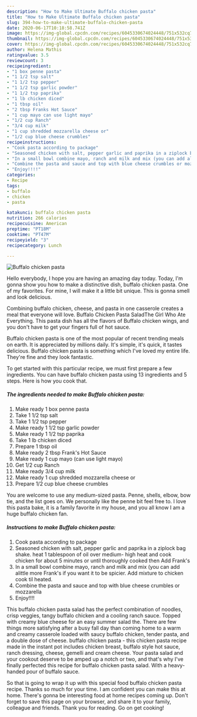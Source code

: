 ```yaml
---
description: "How to Make Ultimate Buffalo chicken pasta"
title: "How to Make Ultimate Buffalo chicken pasta"
slug: 394-how-to-make-ultimate-buffalo-chicken-pasta
date: 2020-06-17T10:18:58.741Z
image: https://img-global.cpcdn.com/recipes/6045330674024448/751x532cq70/buffalo-chicken-pasta-recipe-main-photo.jpg
thumbnail: https://img-global.cpcdn.com/recipes/6045330674024448/751x532cq70/buffalo-chicken-pasta-recipe-main-photo.jpg
cover: https://img-global.cpcdn.com/recipes/6045330674024448/751x532cq70/buffalo-chicken-pasta-recipe-main-photo.jpg
author: Helena Mathis
ratingvalue: 3.5
reviewcount: 3
recipeingredient:
- "1 box penne pasta"
- "1 1/2 tsp salt"
- "1 1/2 tsp pepper"
- "1 1/2 tsp garlic powder"
- "1 1/2 tsp paprika"
- "1 lb chicken diced"
- "1 tbsp oil"
- "2 tbsp Franks Hot Sauce"
- "1 cup mayo can use light mayo"
- "1/2 cup Ranch"
- "3/4 cup milk"
- "1 cup shredded mozzarella cheese or"
- "1/2 cup blue cheese crumbles"
recipeinstructions:
- "Cook pasta according to package"
- "Seasoned chicken with salt, pepper garlic and paprika in a ziplock bag shake. heat 1 tablespoon of oil over medium- high heat and cook chicken for about 5 minutes or until thoroughly cooked then Add Frank&#39;s"
- "In a small bowl combine mayo, ranch and milk and mix (you can add alittle more Frank&#39;s if you want it to be spicier. Add mixture to chicken cook til heated."
- "Combine the pasta and sauce and top with blue cheese crumbles or mozzarella"
- "Enjoy!!!!"
categories:
- Recipe
tags:
- buffalo
- chicken
- pasta

katakunci: buffalo chicken pasta 
nutrition: 266 calories
recipecuisine: American
preptime: "PT18M"
cooktime: "PT47M"
recipeyield: "3"
recipecategory: Lunch

---
```



![Buffalo chicken pasta](https://img-global.cpcdn.com/recipes/6045330674024448/751x532cq70/buffalo-chicken-pasta-recipe-main-photo.jpg)

Hello everybody, I hope you are having an amazing day today. Today, I'm gonna show you how to make a distinctive dish, buffalo chicken pasta. One of my favorites. For mine, I will make it a little bit unique. This is gonna smell and look delicious.

Combining buffalo chicken, cheese, and pasta in one casserole creates a meal that everyone will love. Buffalo Chicken Pasta SaladThe Girl Who Ate Everything. This pasta dish has all the flavors of Buffalo chicken wings, and you don&#39;t have to get your fingers full of hot sauce.

Buffalo chicken pasta is one of the most popular of recent trending meals on earth. It is appreciated by millions daily. It's simple, it's quick, it tastes delicious. Buffalo chicken pasta is something which I've loved my entire life. They're fine and they look fantastic.


To get started with this particular recipe, we must first prepare a few ingredients. You can have buffalo chicken pasta using 13 ingredients and 5 steps. Here is how you cook that.

<!--inarticleads1-->

##### The ingredients needed to make Buffalo chicken pasta:

1. Make ready 1 box penne pasta
1. Take 1 1/2 tsp salt
1. Take 1 1/2 tsp pepper
1. Make ready 1 1/2 tsp garlic powder
1. Make ready 1 1/2 tsp paprika
1. Take 1 lb chicken diced
1. Prepare 1 tbsp oil
1. Make ready 2 tbsp Frank&#39;s Hot Sauce
1. Make ready 1 cup mayo (can use light mayo)
1. Get 1/2 cup Ranch
1. Make ready 3/4 cup milk
1. Make ready 1 cup shredded mozzarella cheese or
1. Prepare 1/2 cup blue cheese crumbles


You are welcome to use any medium-sized pasta. Penne, shells, elbow, bow tie, and the list goes on. We personally like the penne bit feel free to. I love this pasta bake, it is a family favorite in my house, and you all know I am a huge buffalo chicken fan. 

<!--inarticleads2-->

##### Instructions to make Buffalo chicken pasta:

1. Cook pasta according to package
1. Seasoned chicken with salt, pepper garlic and paprika in a ziplock bag shake. heat 1 tablespoon of oil over medium- high heat and cook chicken for about 5 minutes or until thoroughly cooked then Add Frank&#39;s
1. In a small bowl combine mayo, ranch and milk and mix (you can add alittle more Frank&#39;s if you want it to be spicier. Add mixture to chicken cook til heated.
1. Combine the pasta and sauce and top with blue cheese crumbles or mozzarella
1. Enjoy!!!!


This buffalo chicken pasta salad has the perfect combination of noodles, crisp veggies, tangy buffalo chicken and a cooling ranch sauce. Topped with creamy blue cheese for an easy summer salad the. There are few things more satisfying after a busy fall day than coming home to a warm and creamy casserole loaded with saucy buffalo chicken, tender pasta, and a double dose of cheese. buffalo chicken pasta - this chicken pasta recipe made in the instant pot includes chicken breast, buffalo style hot sauce, ranch dressing, cheese, gemelli and cream cheese. Your pasta salad and your cookout deserve to be amped up a notch or two, and that&#39;s why I&#39;ve finally perfected this recipe for buffalo chicken pasta salad. With a heavy-handed pour of buffalo sauce. 

So that is going to wrap it up with this special food buffalo chicken pasta recipe. Thanks so much for your time. I am confident you can make this at home. There's gonna be interesting food at home recipes coming up. Don't forget to save this page on your browser, and share it to your family, colleague and friends. Thank you for reading. Go on get cooking!
